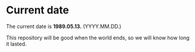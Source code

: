 # Current date

The current date is **1989.05.13.** (YYYY.MM.DD.)

This repository will be good when the world ends, so we will know how long it lasted.